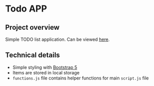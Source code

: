 # Todo APP

## Project overview

Simple TODO list application. Can be viewed [here](https://tinozg.github.io/Todo_APP/index.html).

## Technical details
- Simple styling with [Bootstrap 5](https://getbootstrap.com/)
- Items are stored in local storage
- `functions.js` file contains helper functions for main `script.js` file
